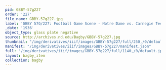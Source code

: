 ```yaml
---
pid: GBBY-57g227
order: '227'
file_name: GBBY-57g227.jpg
label: 'GBBY 57G/227: Football Game Scene - Notre Dame vs. Carnegie Tech - 1936'
_date: '1936'
object_type: glass plate negative
source: http://archives.nd.edu/Bagby/GBBY-57g227.jpg
thumbnail: "/img/derivatives/iiif/images/GBBY-57g227/full/250,/0/default.jpg"
manifest: "/img/derivatives/iiif/images/GBBY-57g227/manifest.json"
full: "/img/derivatives/iiif/images/GBBY-57g227/full/1140,/0/default.jpg"
layout: bagby_item
collection: bagby
---
```

